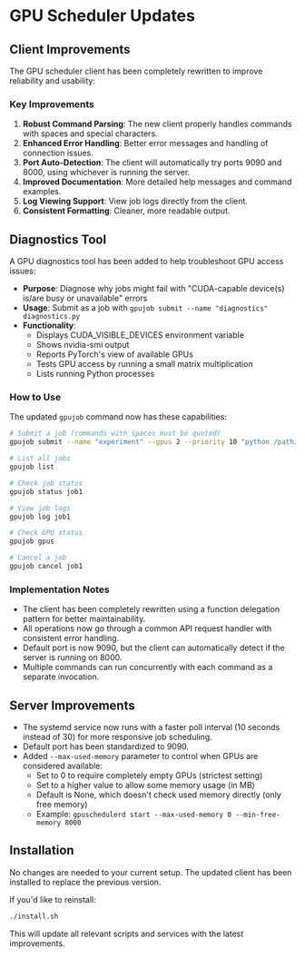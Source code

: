 # GPU Scheduler Updates

## Client Improvements

The GPU scheduler client has been completely rewritten to improve reliability and usability:

### Key Improvements

1. **Robust Command Parsing**: The new client properly handles commands with spaces and special characters.
2. **Enhanced Error Handling**: Better error messages and handling of connection issues.
3. **Port Auto-Detection**: The client will automatically try ports 9090 and 8000, using whichever is running the server.
4. **Improved Documentation**: More detailed help messages and command examples.
5. **Log Viewing Support**: View job logs directly from the client.
6. **Consistent Formatting**: Cleaner, more readable output.

## Diagnostics Tool

A GPU diagnostics tool has been added to help troubleshoot GPU access issues:

- **Purpose**: Diagnose why jobs might fail with "CUDA-capable device(s) is/are busy or unavailable" errors
- **Usage**: Submit as a job with `gpujob submit --name "diagnostics" diagnostics.py`
- **Functionality**:
  - Displays CUDA_VISIBLE_DEVICES environment variable
  - Shows nvidia-smi output
  - Reports PyTorch's view of available GPUs
  - Tests GPU access by running a small matrix multiplication
  - Lists running Python processes

### How to Use

The updated `gpujob` command now has these capabilities:

```bash
# Submit a job (commands with spaces must be quoted)
gpujob submit --name "experiment" --gpus 2 --priority 10 "python /path/to/script.py --batch-size 64"

# List all jobs
gpujob list

# Check job status
gpujob status job1

# View job logs
gpujob log job1

# Check GPU status
gpujob gpus

# Cancel a job
gpujob cancel job1
```

### Implementation Notes

- The client has been completely rewritten using a function delegation pattern for better maintainability.
- All operations now go through a common API request handler with consistent error handling.
- Default port is now 9090, but the client can automatically detect if the server is running on 8000.
- Multiple commands can run concurrently with each command as a separate invocation.

## Server Improvements

- The systemd service now runs with a faster poll interval (10 seconds instead of 30) for more responsive job scheduling.
- Default port has been standardized to 9090.
- Added `--max-used-memory` parameter to control when GPUs are considered available:
  - Set to 0 to require completely empty GPUs (strictest setting)
  - Set to a higher value to allow some memory usage (in MB)
  - Default is None, which doesn't check used memory directly (only free memory)
  - Example: `gpuschedulerd start --max-used-memory 0 --min-free-memory 8000`

## Installation

No changes are needed to your current setup. The updated client has been installed to replace the previous version.

If you'd like to reinstall:

```bash
./install.sh
```

This will update all relevant scripts and services with the latest improvements.